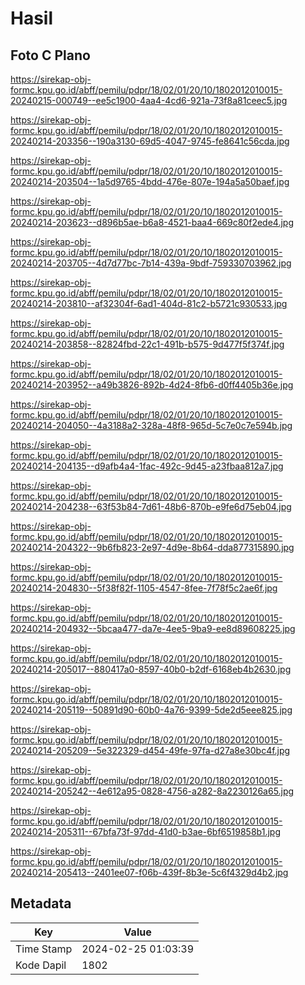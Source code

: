# Hasil

## Foto C Plano

https://sirekap-obj-formc.kpu.go.id/abff/pemilu/pdpr/18/02/01/20/10/1802012010015-20240215-000749--ee5c1900-4aa4-4cd6-921a-73f8a81ceec5.jpg

https://sirekap-obj-formc.kpu.go.id/abff/pemilu/pdpr/18/02/01/20/10/1802012010015-20240214-203356--190a3130-69d5-4047-9745-fe8641c56cda.jpg

https://sirekap-obj-formc.kpu.go.id/abff/pemilu/pdpr/18/02/01/20/10/1802012010015-20240214-203504--1a5d9765-4bdd-476e-807e-194a5a50baef.jpg

https://sirekap-obj-formc.kpu.go.id/abff/pemilu/pdpr/18/02/01/20/10/1802012010015-20240214-203623--d896b5ae-b6a8-4521-baa4-669c80f2ede4.jpg

https://sirekap-obj-formc.kpu.go.id/abff/pemilu/pdpr/18/02/01/20/10/1802012010015-20240214-203705--4d7d77bc-7b14-439a-9bdf-759330703962.jpg

https://sirekap-obj-formc.kpu.go.id/abff/pemilu/pdpr/18/02/01/20/10/1802012010015-20240214-203810--af32304f-6ad1-404d-81c2-b5721c930533.jpg

https://sirekap-obj-formc.kpu.go.id/abff/pemilu/pdpr/18/02/01/20/10/1802012010015-20240214-203858--82824fbd-22c1-491b-b575-9d477f5f374f.jpg

https://sirekap-obj-formc.kpu.go.id/abff/pemilu/pdpr/18/02/01/20/10/1802012010015-20240214-203952--a49b3826-892b-4d24-8fb6-d0ff4405b36e.jpg

https://sirekap-obj-formc.kpu.go.id/abff/pemilu/pdpr/18/02/01/20/10/1802012010015-20240214-204050--4a3188a2-328a-48f8-965d-5c7e0c7e594b.jpg

https://sirekap-obj-formc.kpu.go.id/abff/pemilu/pdpr/18/02/01/20/10/1802012010015-20240214-204135--d9afb4a4-1fac-492c-9d45-a23fbaa812a7.jpg

https://sirekap-obj-formc.kpu.go.id/abff/pemilu/pdpr/18/02/01/20/10/1802012010015-20240214-204238--63f53b84-7d61-48b6-870b-e9fe6d75eb04.jpg

https://sirekap-obj-formc.kpu.go.id/abff/pemilu/pdpr/18/02/01/20/10/1802012010015-20240214-204322--9b6fb823-2e97-4d9e-8b64-dda877315890.jpg

https://sirekap-obj-formc.kpu.go.id/abff/pemilu/pdpr/18/02/01/20/10/1802012010015-20240214-204830--5f38f82f-1105-4547-8fee-7f78f5c2ae6f.jpg

https://sirekap-obj-formc.kpu.go.id/abff/pemilu/pdpr/18/02/01/20/10/1802012010015-20240214-204932--5bcaa477-da7e-4ee5-9ba9-ee8d89608225.jpg

https://sirekap-obj-formc.kpu.go.id/abff/pemilu/pdpr/18/02/01/20/10/1802012010015-20240214-205017--880417a0-8597-40b0-b2df-6168eb4b2630.jpg

https://sirekap-obj-formc.kpu.go.id/abff/pemilu/pdpr/18/02/01/20/10/1802012010015-20240214-205119--50891d90-60b0-4a76-9399-5de2d5eee825.jpg

https://sirekap-obj-formc.kpu.go.id/abff/pemilu/pdpr/18/02/01/20/10/1802012010015-20240214-205209--5e322329-d454-49fe-97fa-d27a8e30bc4f.jpg

https://sirekap-obj-formc.kpu.go.id/abff/pemilu/pdpr/18/02/01/20/10/1802012010015-20240214-205242--4e612a95-0828-4756-a282-8a2230126a65.jpg

https://sirekap-obj-formc.kpu.go.id/abff/pemilu/pdpr/18/02/01/20/10/1802012010015-20240214-205311--67bfa73f-97dd-41d0-b3ae-6bf6519858b1.jpg

https://sirekap-obj-formc.kpu.go.id/abff/pemilu/pdpr/18/02/01/20/10/1802012010015-20240214-205413--2401ee07-f06b-439f-8b3e-5c6f4329d4b2.jpg


## Metadata

| Key        | Value               |
| ---------- | ------------------- |
| Time Stamp | 2024-02-25 01:03:39 |
| Kode Dapil | 1802                |



